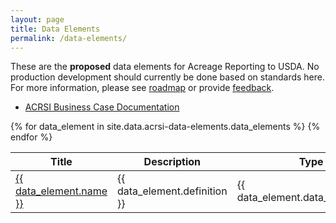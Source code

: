 ```yaml
---
layout: page
title: Data Elements
permalink: /data-elements/
---
```


These are the __proposed__ data elements for Acreage Reporting to USDA.  No production development
should currently be done based on standards here.  For more information, please see [roadmap](../roadmap.html) or provide [feedback](../contribute.html).

*  [ACRSI Business Case Documentation](../about-acrsi.html)  

<span></span>
<table class="table table-striped">
			<thead>
				<tr>
					<th>Title</th>
					<th>Description</th>
					<th>Type</th>
				</tr>
			</thead>
        {% for data_element in site.data.acrsi-data-elements.data_elements %}
        <tr>
				<td><a href="{{ data_element.page_name }}.html">{{ data_element.name }}</a></td>
				<td>
					{{ data_element.definition }}
				</td>
				<td>{{ data_element.data_type_code}}</td>
		</tr>
		{% endfor %}
</table>
